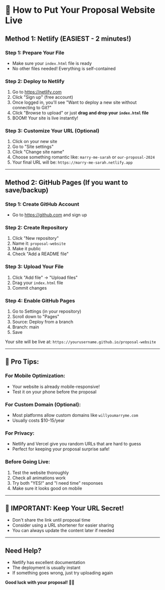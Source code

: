 # 🌹 How to Put Your Proposal Website Live

## Method 1: Netlify (EASIEST - 2 minutes!)

### Step 1: Prepare Your File
- Make sure your `index.html` file is ready
- No other files needed! Everything is self-contained

### Step 2: Deploy to Netlify
1. Go to https://netlify.com
2. Click "Sign up" (free account)
3. Once logged in, you'll see "Want to deploy a new site without connecting to Git?"
4. Click "Browse to upload" or just **drag and drop your `index.html` file**
5. BOOM! Your site is live instantly!

### Step 3: Customize Your URL (Optional)
1. Click on your new site
2. Go to "Site settings"
3. Click "Change site name"
4. Choose something romantic like: `marry-me-sarah` or `our-proposal-2024`
5. Your final URL will be: `https://marry-me-sarah.netlify.app`

---

## Method 2: GitHub Pages (If you want to save/backup)

### Step 1: Create GitHub Account
- Go to https://github.com and sign up

### Step 2: Create Repository
1. Click "New repository"
2. Name it: `proposal-website`
3. Make it public
4. Check "Add a README file"

### Step 3: Upload Your File
1. Click "Add file" → "Upload files"
2. Drag your `index.html` file
3. Commit changes

### Step 4: Enable GitHub Pages
1. Go to Settings (in your repository)
2. Scroll down to "Pages"
3. Source: Deploy from a branch
4. Branch: main
5. Save

Your site will be live at: `https://yourusername.github.io/proposal-website`

---

## 🎯 Pro Tips:

### For Mobile Optimization:
- Your website is already mobile-responsive!
- Test it on your phone before the proposal

### For Custom Domain (Optional):
- Most platforms allow custom domains like `willyoumarryme.com`
- Usually costs $10-15/year

### For Privacy:
- Netlify and Vercel give you random URLs that are hard to guess
- Perfect for keeping your proposal surprise safe!

### Before Going Live:
1. Test the website thoroughly
2. Check all animations work
3. Try both "YES!" and "I need time" responses
4. Make sure it looks good on mobile

---

## 🚨 IMPORTANT: Keep Your URL Secret!
- Don't share the link until proposal time
- Consider using a URL shortener for easier sharing
- You can always update the content later if needed

---

## Need Help?
- Netlify has excellent documentation
- The deployment is usually instant
- If something goes wrong, just try uploading again

**Good luck with your proposal! 💍✨**